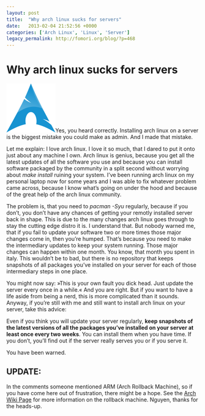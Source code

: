 ```yaml
---
layout: post
title:  "Why arch linux sucks for servers"
date:   2013-02-04 21:52:56 +0000
categories: ['Arch Linux', 'Linux', 'Server']
legacy_permalink: http://fomori.org/blog/?p=468
---
```



Why arch linux sucks for servers
================================

[![archlogo](/assets/2013-02-04-Why_arch_linux_sucks_for_servers/archlogo.png)](http://fomori.org/blog/?attachment_id=472)Yes, you heard correctly. Installing arch linux on a server is the biggest mistake you could make as admin. And I made that mistake.

Let me explain: I love arch linux. I love it so much, that I dared to put it onto just about any machine I own. Arch linux is genius, because you get all the latest updates of all the software you use and because you can install software packaged by the community in a split second without worrying about *make install* ruining your system. I’ve been running arch linux on my personal laptop now for some years and I was able to fix whatever problem came across, because I know what’s going on under the hood and because of the great help of the arch linux community.

The problem is, that you need to *pacman -Syu* regularly, because if you don’t, you don’t have any chances of getting your remotly installed server back in shape. This is due to the many changes arch linux goes through to stay the cutting edge distro it is. I understand that. But nobody warned me, that if you fail to update your software two or more times those major changes come in, then you’re humped. That’s because you need to make the intermediary updates to keep your system running. Those major changes can happen within one month. You know, that month you spent in italy. This wouldn’t be to bad, but there is no repository that keeps snapshots of all packages you’ve installed on your server for each of those intermediary steps in one place.

You might now say: »This is your own fault you dick head. Just update the server every once in a while.« And you are right. But if you want to have a life aside from being a nerd, this is more complicated than it sounds. Anyway, if you’re still with me and still want to install arch linux on your server, take this advice:

Even if you think you will update your server regularly, **keep snapshots of the latest versions of all the packages you’ve installed on your server at least once every two weeks**. You can install them when you have time. If you don’t, you’ll find out if the server really serves you or if you serve it.

You have been warned.

UPDATE:
-------

In the comments someone mentioned ARM (Arch Rollback Machine), so if you have come here out of frustration, there might be a hope. See the [Arch Wiki Page](https://wiki.archlinux.org/index.php/Downgrading_Packages#Arch_Rollback_Machine "ARM Arch Rollback Machine") for more information on the rollback machine. Nguyen, thanks for the heads-up.

  

	